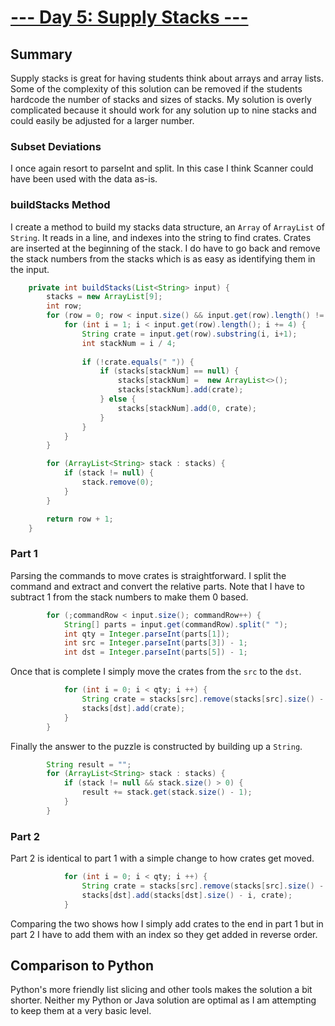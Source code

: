 # [--- Day 5: Supply Stacks ---](https://adventofcode.com/2022/day/5)

## Summary

Supply stacks is great for having students think about arrays and array lists. Some of the complexity of this solution can be removed if the students hardcode the number of stacks and sizes of stacks. My solution is overly complicated because it should work for any solution up to nine stacks and could easily be adjusted for a larger number.

### Subset Deviations
I once again resort to parseInt and split. In this case I think Scanner could have been used with the data as-is.

### buildStacks Method
I create a method to build my stacks data structure, an `Array` of `ArrayList` of `String`. It reads in a line, and indexes into the string to find crates. Crates are inserted at the beginning of the stack. I do have to go back and remove the stack numbers from the stacks which is as easy as identifying them in the input.

```java
    private int buildStacks(List<String> input) {
        stacks = new ArrayList[9];
        int row;
        for (row = 0; row < input.size() && input.get(row).length() != 0; row++) {
            for (int i = 1; i < input.get(row).length(); i += 4) {
                String crate = input.get(row).substring(i, i+1);
                int stackNum = i / 4;
        
                if (!crate.equals(" ")) {
                    if (stacks[stackNum] == null) {
                        stacks[stackNum] =  new ArrayList<>();
                        stacks[stackNum].add(crate);
                    } else {
                        stacks[stackNum].add(0, crate);
                    }
                }
            }
        }

        for (ArrayList<String> stack : stacks) {
            if (stack != null) {
                stack.remove(0);
            }
        }

        return row + 1;
    }
```

### Part 1
Parsing the commands to move crates is straightforward. I split the command and extract and convert the relative parts. Note that I have to subtract 1 from the stack numbers to make them 0 based.
```java
        for (;commandRow < input.size(); commandRow++) {
            String[] parts = input.get(commandRow).split(" ");
            int qty = Integer.parseInt(parts[1]);
            int src = Integer.parseInt(parts[3]) - 1;
            int dst = Integer.parseInt(parts[5]) - 1;
```
Once that is complete I simply move the crates from the `src` to the `dst`.
```java
            for (int i = 0; i < qty; i ++) {
                String crate = stacks[src].remove(stacks[src].size() - 1);
                stacks[dst].add(crate);
            }
        }
```
Finally the answer to the puzzle is constructed by building up a `String`.
```java
        String result = "";
        for (ArrayList<String> stack : stacks) {
            if (stack != null && stack.size() > 0) {
                result += stack.get(stack.size() - 1);
            }
        }
```
### Part 2 
Part 2 is identical to part 1 with a simple change to how crates get moved.
```java
            for (int i = 0; i < qty; i ++) {
                String crate = stacks[src].remove(stacks[src].size() - 1);
                stacks[dst].add(stacks[dst].size() - i, crate);
            }
```
Comparing the two shows how I simply add crates to the end in part 1 but in part 2 I have to add them with an index so they get added in reverse order.
## Comparison to Python
Python's more friendly list slicing and other tools makes the solution a bit shorter. Neither my Python or Java solution are optimal as I am attempting to keep them at a very basic level.